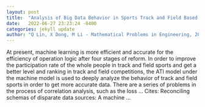 ```yaml
---
layout: post
title:  "Analysis of Big Data Behavior in Sports Track and Field Based on Machine Learning Model"
date:   2022-06-27 23:23:24 -0400
categories: jekyll update
author: "Q Lin, X Dong, M Li - Mathematical Problems in Engineering, 2022"
---
```

At present, machine learning is more efficient and accurate for the efficiency of operation logic after four stages of reform. In order to improve the participation rate of the whole people in track and field sports and get a better level and ranking in track and field competitions, the ATI model under the machine model is used to deeply analyze the behavior of track and field sports in order to get more accurate data. There are a series of problems in the process of correlation analysis, such as the loss …
Cites: ‪Reconciling schemas of disparate data sources: A machine …‬  
